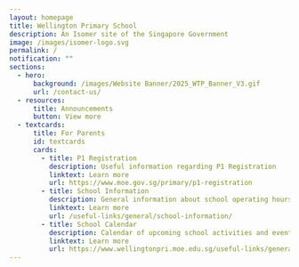```yaml
---
layout: homepage
title: Wellington Primary School
description: An Isomer site of the Singapore Government
image: /images/isomer-logo.svg
permalink: /
notification: ""
sections:
  - hero:
      background: /images/Website Banner/2025_WTP_Banner_V3.gif
      url: /contact-us/
  - resources:
      title: Announcements
      button: View more
  - textcards:
      title: For Parents
      id: textcards
      cards:
        - title: P1 Registration
          description: Useful information regarding P1 Registration
          linktext: Learn more
          url: https://www.moe.gov.sg/primary/p1-registration
        - title: School Information
          description: General information about school operating hours and more
          linktext: Learn more
          url: /useful-links/general/school-information/
        - title: School Calendar
          description: Calendar of upcoming school activities and events
          linktext: Learn more
          url: https://www.wellingtonpri.moe.edu.sg/useful-links/general/calendar/
---
```

